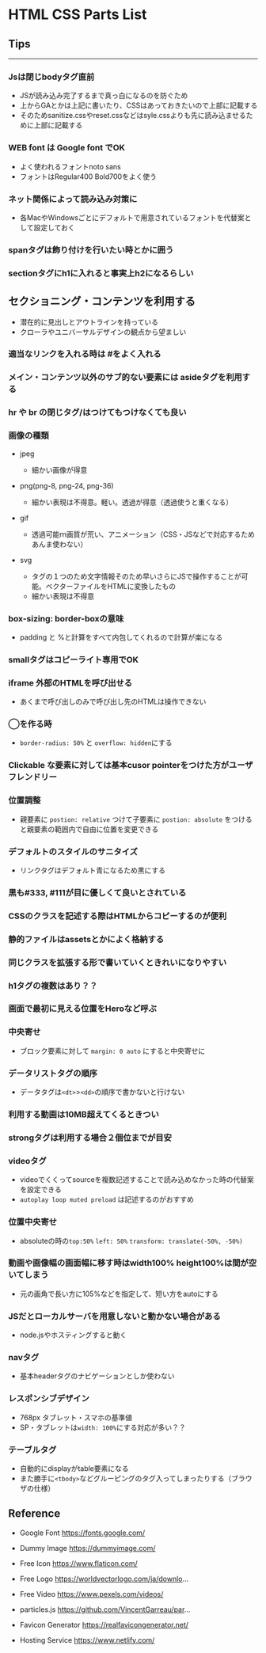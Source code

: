 # HTML CSS Parts List

## Tips
---
### Jsは閉じbodyタグ直前
- JSが読み込み完了するまで真っ白になるのを防ぐため
- 上からGAとかは上記に書いたり、CSSはあっておきたいので上部に記載する
- そのためsanitize.cssやreset.cssなどはsyle.cssよりも先に読み込ませるために上部に記載する

### WEB font は Google font でOK
- よく使われるフォントnoto sans
- フォントはRegular400 Bold700をよく使う

### ネット関係によって読み込み対策に
- 各MacやWindowsごとにデフォルトで用意されているフォントを代替案として設定しておく

### spanタグは飾り付けを行いたい時とかに囲う

### sectionタグにh1に入れると事実上h2になるらしい

## セクショニング・コンテンツを利用する
- 潜在的に見出しとアウトラインを持っている
- クローラやユニバーサルデザインの観点から望ましい

### 適当なリンクを入れる時は #をよく入れる

### メイン・コンテンツ以外のサブ的ない要素には asideタグを利用する

### hr や br の閉じタグ/はつけてもつけなくても良い

### 画像の種類
- jpeg
  - 細かい画像が得意

- png(png-8, png-24, png-36)
  - 細かい表現は不得意。軽い。透過が得意（透過使うと重くなる）

- gif
  - 透過可能ｍ画質が荒い、アニメーション（CSS・JSなどで対応するためあんま使わない）

- svg
  - タグの１つのため文字情報そのため早いさらにJSで操作することが可能。ベクターファイルをHTMLに変換したもの
  - 細かい表現は不得意


### box-sizing: border-boxの意味
- padding と %と計算をすべて内包してくれるので計算が楽になる

### smallタグはコピーライト専用でOK

### iframe 外部のHTMLを呼び出せる
- あくまで呼び出しのみで呼び出し先のHTMLは操作できない

### ◯を作る時
- `border-radius: 50%` と `overflow: hidden`にする

### Clickable な要素に対しては基本cusor pointerをつけた方がユーザフレンドリー

### 位置調整
- 親要素に `postion: relative` つけて子要素に `postion: absolute` をつけると親要素の範囲内で自由に位置を変更できる

### デフォルトのスタイルのサニタイズ
- リンクタグはデフォルト青になるため黒にする

### 黒も#333, #111が目に優しくて良いとされている

### CSSのクラスを記述する際はHTMLからコピーするのが便利

### 静的ファイルはassetsとかによく格納する

### 同じクラスを拡張する形で書いていくときれいになりやすい

### h1タグの複数はあり？？

### 画面で最初に見える位置をHeroなど呼ぶ

### 中央寄せ
- ブロック要素に対して `margin: 0 auto` にすると中央寄せに

### データリストタグの順序
- データタグは`<dt>`>`<dd>`の順序で書かないと行けない

### 利用する動画は10MB超えてくるときつい

### strongタグは利用する場合２個位までが目安

### videoタグ
- videoでくくってsourceを複数記述することで読み込めなかった時の代替案を設定できる
- `autoplay loop muted preload` は記述するのがおすすめ

### 位置中央寄せ
- absoluteの時の`top:50%` `left: 50%` `transform: translate(-50%, -50%)`

### 動画や画像幅の画面幅に移す時はwidth100% height100%は間が空いてしまう
- 元の画角で長い方に105%などを指定して、短い方をautoにする

### JSだとローカルサーバを用意しないと動かない場合がある
- node.jsやホスティングすると動く

### navタグ
- 基本headerタグのナビゲーションとしか使わない

### レスポンシブデザイン
- 768px タブレット・スマホの基準値
- SP・タブレットは`width: 100%`にする対応が多い？？

### テーブルタグ
- 自動的にdisplayがtable要素になる
- また勝手に`<tbody>`などグルーピングのタグ入ってしまったりする（ブラウザの仕様）

## Reference
- Google Font
https://fonts.google.com/

- Dummy Image
https://dummyimage.com/

- Free Icon
https://www.flaticon.com/

- Free Logo
https://worldvectorlogo.com/ja/downlo...

- Free Video
https://www.pexels.com/videos/

- particles.js
https://github.com/VincentGarreau/par...

- Favicon Generator
https://realfavicongenerator.net/

- Hosting Service
https://www.netlify.com/
